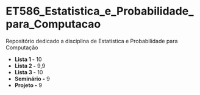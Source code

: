 # ET586_Estatistica_e_Probabilidade_para_Computacao
Repositório dedicado a disciplina de Estatística e Probabilidade para Computação

- **Lista 1 -** 10
- **Lista 2 -** 9,9
- **Lista 3 -** 10
- **Seminário -** 9
- **Projeto -** 9
